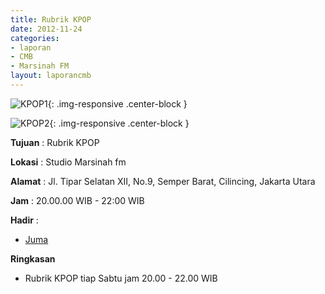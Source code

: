 ```yaml
---
title: Rubrik KPOP
date: 2012-11-24
categories:
- laporan
- CMB
- Marsinah FM
layout: laporancmb
---
```


![KPOP1](/uploads/200px-November_24_-_KPOP_1.jpg){: .img-responsive .center-block }

![KPOP2](/uploads/200px-November_24_-_KPOP_2.jpg){: .img-responsive .center-block }


**Tujuan** : Rubrik KPOP 

**Lokasi** : Studio Marsinah fm 

**Alamat** : Jl. Tipar Selatan XII, No.9, Semper Barat, Cilincing, Jakarta Utara 

**Jam** : 20.00.00 WIB - 22:00 WIB 

**Hadir** :
* [Juma](http://wiki.ciptamedia.org/wiki/Juma)

**Ringkasan**  
* Rubrik KPOP tiap Sabtu jam 20.00 - 22.00 WIB
